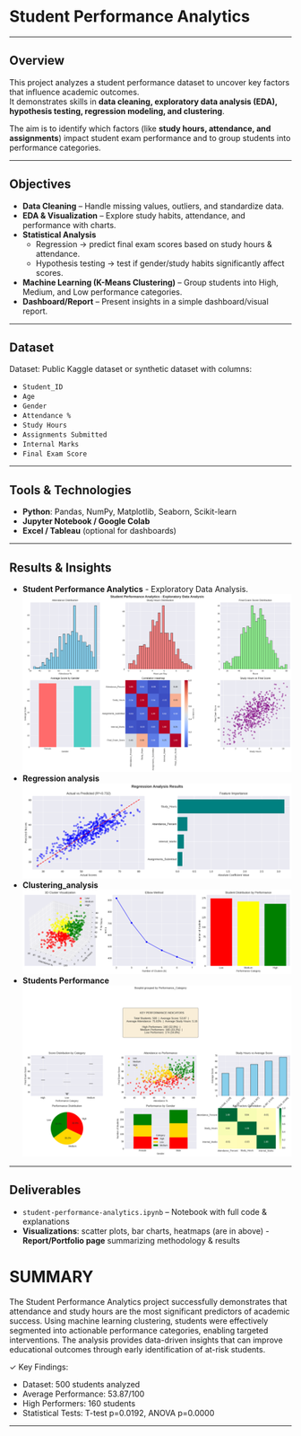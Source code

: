 # Student Performance Analytics
---

## Overview
This project analyzes a student performance dataset to uncover key factors that influence academic outcomes.  
It demonstrates skills in **data cleaning, exploratory data analysis (EDA), hypothesis testing, regression modeling, and clustering**.  

The aim is to identify which factors (like **study hours, attendance, and assignments**) impact student exam performance and to group students into performance categories.

---

## Objectives
- **Data Cleaning** – Handle missing values, outliers, and standardize data.  
- **EDA & Visualization** – Explore study habits, attendance, and performance with charts.  
- **Statistical Analysis**  
  - Regression → predict final exam scores based on study hours & attendance.  
  - Hypothesis testing → test if gender/study habits significantly affect scores.  
- **Machine Learning (K-Means Clustering)** – Group students into High, Medium, and Low performance categories.  
- **Dashboard/Report** – Present insights in a simple dashboard/visual report.  

---

## Dataset
Dataset: Public Kaggle dataset or synthetic dataset with columns:  
- `Student_ID`  
- `Age`  
- `Gender`  
- `Attendance %`  
- `Study Hours`  
- `Assignments Submitted`  
- `Internal Marks`  
- `Final Exam Score`  

---

## Tools & Technologies
- **Python**: Pandas, NumPy, Matplotlib, Seaborn, Scikit-learn  
- **Jupyter Notebook / Google Colab**  
- **Excel / Tableau** (optional for dashboards)  

---

## Results & Insights
- **Student Performance Analytics** - Exploratory Data Analysis.
![Student Performance Analytics](images/eda_analysis.png)
- **Regression analysis**
![regression_analysis.png](images/regression_analysis.png)
- **Clustering_analysis**
![Clustering_analysis](images/clustering_analysis.png)
- **Students Performance**
![Performance Dashboard](images/performance_dashboard.png)

---

## Deliverables
- `student-performance-analytics.ipynb` – Notebook with full code & explanations 
- **Visualizations**: scatter plots, bar charts, heatmaps (are in above)
-**Report/Portfolio page** summarizing methodology & results 

SUMMARY
============================================================
The Student Performance Analytics project successfully demonstrates that attendance and study hours are the most significant predictors of academic success. Using machine learning clustering, students were effectively segmented into actionable performance categories, enabling targeted interventions. The analysis provides data-driven insights that can improve educational outcomes through early identification of at-risk students.

✓ Key Findings:
   - Dataset: 500 students analyzed
   - Average Performance: 53.87/100
   - High Performers: 160 students
   - Statistical Tests: T-test p=0.0192, ANOVA p=0.0000

---
